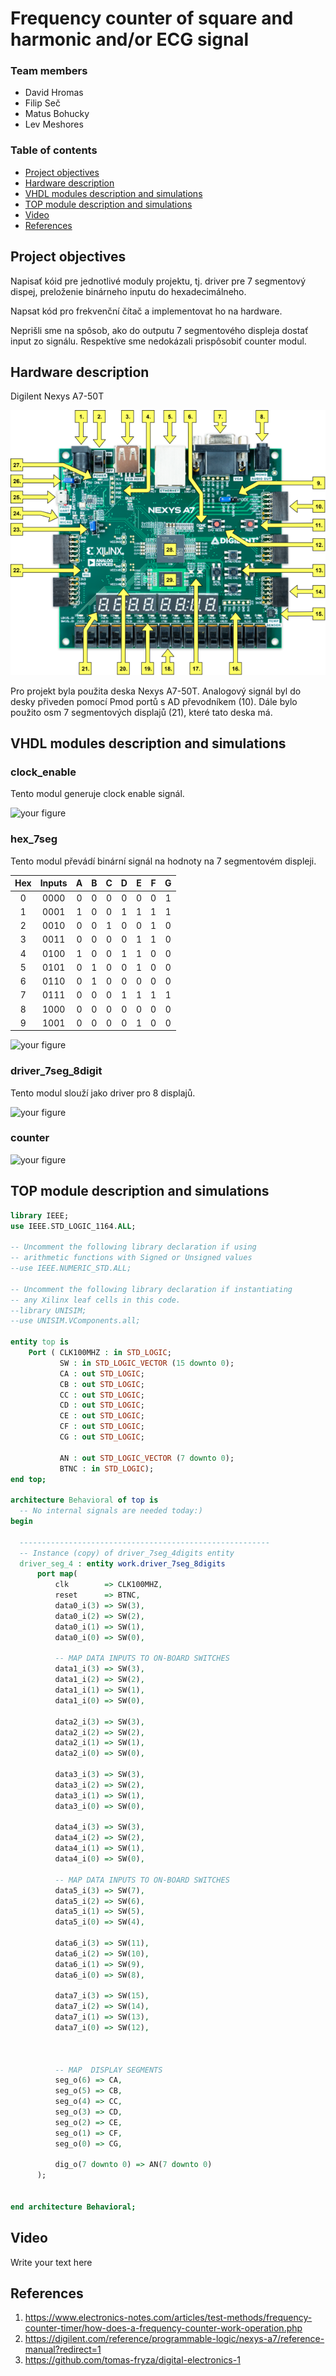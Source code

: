 # Frequency counter of square and harmonic and/or ECG signal


### Team members

* David Hromas 
* Filip Seč
* Matus Bohucky 
* Lev Meshores 

### Table of contents

* [Project objectives](#objectives)
* [Hardware description](#hardware)
* [VHDL modules description and simulations](#modules)
* [TOP module description and simulations](#top)
* [Video](#video)
* [References](#references)

<a name="objectives"></a>

## Project objectives

Napisať kóid pre jednotlivé moduly projektu, tj. driver pre 7 segmentový dispej, preloženie binárneho inputu do hexadecimálneho.

Napsat kód pro frekvenční čítač a implementovat ho na hardware. 

Neprišli sme na spôsob, ako do outputu 7 segmentového displeja dostať input zo signálu. Respektíve sme nedokázali prispôsobiť counter modul.

## Hardware description

<a name="hardware">Digilent Nexys A7-50T</a>

![your figure](https://github.com/davidhro/DE1_projekt/blob/main/projekt/dokumentace/nexys-a7-callout.png)

Pro projekt byla použita deska Nexys A7-50T. Analogový signál byl do desky přiveden pomocí Pmod portů s AD převodníkem (10).
Dále bylo použito osm 7 segmentových displajů (21), které tato deska má.

## VHDL modules description and simulations

### clock_enable
Tento modul generuje clock enable signál.

<a name="top"></a>


![your figure]()
### hex_7seg
Tento modul převádí binární signál na hodnoty na 7 segmentovém displeji.

   | **Hex** | **Inputs** | **A** | **B** | **C** | **D** | **E** | **F** | **G** |
   | :-: | :-: | :-: | :-: | :-: | :-: | :-: | :-: | :-: |
   | 0 | 0000 | 0 | 0 | 0 | 0 | 0 | 0 | 1 |
   | 1 | 0001 | 1 | 0 | 0 | 1 | 1 | 1 | 1 |
   | 2 | 0010 | 0  | 0 | 1 | 0 | 0  | 1 | 0 |
   | 3 | 0011 | 0 | 0 | 0 | 0 | 1 | 1 | 0 |
   | 4 | 0100 | 1 | 0 | 0 | 1 | 1 | 0 | 0 |
   | 5 | 0101 | 0 | 1 | 0 | 0 | 1 | 0 | 0 |
   | 6 | 0110 | 0 | 1 | 0 | 0 | 0 | 0 | 0 |
   | 7 | 0111 | 0 | 0 | 0 | 1 | 1 |  1| 1 |
   | 8 | 1000 | 0 | 0 | 0 | 0 | 0 | 0 | 0 |
   | 9 | 1001 | 0 | 0 | 0 | 0 | 1 | 0 | 0 |


<a name="top"></a>

![your figure]()
### driver_7seg_8digit
Tento modul slouží jako driver pro 8 displajů.

<a name="top"></a>
![your figure]()
### counter


<a name="top"></a>
![your figure]()
## TOP module description and simulations



```vhdl
library IEEE;
use IEEE.STD_LOGIC_1164.ALL;

-- Uncomment the following library declaration if using
-- arithmetic functions with Signed or Unsigned values
--use IEEE.NUMERIC_STD.ALL;

-- Uncomment the following library declaration if instantiating
-- any Xilinx leaf cells in this code.
--library UNISIM;
--use UNISIM.VComponents.all;

entity top is
    Port ( CLK100MHZ : in STD_LOGIC;
           SW : in STD_LOGIC_VECTOR (15 downto 0);
           CA : out STD_LOGIC;
           CB : out STD_LOGIC;
           CC : out STD_LOGIC;
           CD : out STD_LOGIC;
           CE : out STD_LOGIC;
           CF : out STD_LOGIC;
           CG : out STD_LOGIC;
           
           AN : out STD_LOGIC_VECTOR (7 downto 0);
           BTNC : in STD_LOGIC);
end top;

architecture Behavioral of top is
  -- No internal signals are needed today:)
begin

  --------------------------------------------------------
  -- Instance (copy) of driver_7seg_4digits entity
  driver_seg_4 : entity work.driver_7seg_8digits
      port map(
          clk        => CLK100MHZ,
          reset      => BTNC,
          data0_i(3) => SW(3),
          data0_i(2) => SW(2),
          data0_i(1) => SW(1),
          data0_i(0) => SW(0),

          -- MAP DATA INPUTS TO ON-BOARD SWITCHES
          data1_i(3) => SW(3),
          data1_i(2) => SW(2),
          data1_i(1) => SW(1),
          data1_i(0) => SW(0),
          
          data2_i(3) => SW(3),
          data2_i(2) => SW(2),
          data2_i(1) => SW(1),
          data2_i(0) => SW(0),

          data3_i(3) => SW(3),
          data3_i(2) => SW(2),
          data3_i(1) => SW(1),
          data3_i(0) => SW(0),
          
          data4_i(3) => SW(3),
          data4_i(2) => SW(2),
          data4_i(1) => SW(1),
          data4_i(0) => SW(0),

          -- MAP DATA INPUTS TO ON-BOARD SWITCHES
          data5_i(3) => SW(7),
          data5_i(2) => SW(6),
          data5_i(1) => SW(5),
          data5_i(0) => SW(4),
          
          data6_i(3) => SW(11),
          data6_i(2) => SW(10),
          data6_i(1) => SW(9),
          data6_i(0) => SW(8),

          data7_i(3) => SW(15),
          data7_i(2) => SW(14),
          data7_i(1) => SW(13),
          data7_i(0) => SW(12),
          
           
          
          -- MAP  DISPLAY SEGMENTS
          seg_o(6) => CA,
          seg_o(5) => CB,
          seg_o(4) => CC,
          seg_o(3) => CD,
          seg_o(2) => CE,
          seg_o(1) => CF,
          seg_o(0) => CG,
          
          dig_o(7 downto 0) => AN(7 downto 0)
      );


end architecture Behavioral;
```
<a name="video"></a>

## Video

Write your text here

<a name="references"></a>

## References

1. https://www.electronics-notes.com/articles/test-methods/frequency-counter-timer/how-does-a-frequency-counter-work-operation.php
2. https://digilent.com/reference/programmable-logic/nexys-a7/reference-manual?redirect=1
3. https://github.com/tomas-fryza/digital-electronics-1

